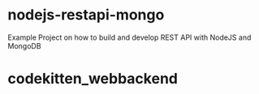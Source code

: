 # nodejs-restapi-mongo
Example Project on how to build and develop REST API with NodeJS and MongoDB
# codekitten_webbackend
